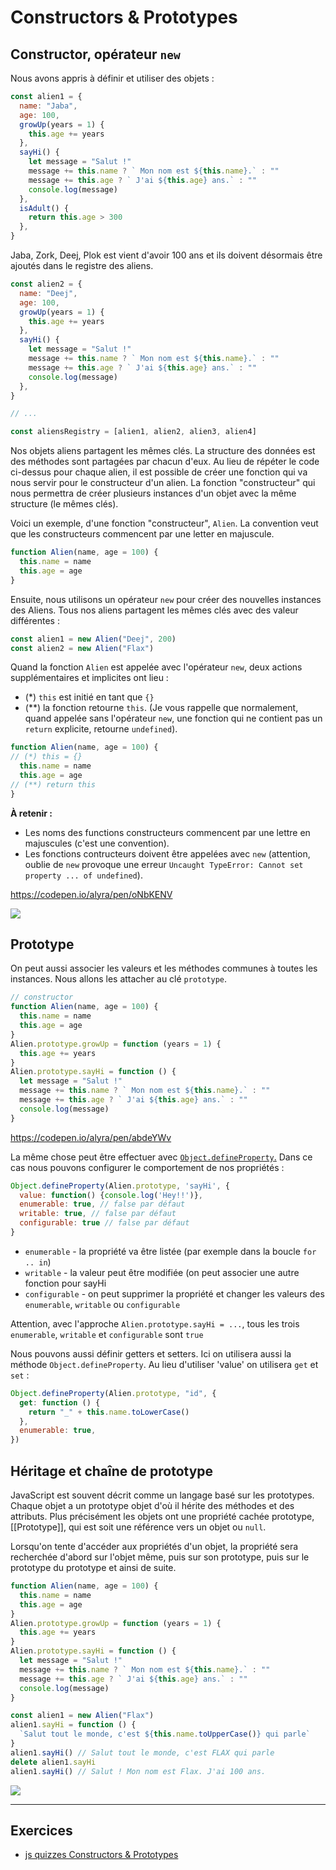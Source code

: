 # Constructors & Prototypes

## Constructor, opérateur `new`

Nous avons appris à définir et utiliser des objets :

```javascript
const alien1 = {
  name: "Jaba",
  age: 100,
  growUp(years = 1) {
    this.age += years
  },
  sayHi() {
    let message = "Salut !"
    message += this.name ? ` Mon nom est ${this.name}.` : ""
    message += this.age ? ` J'ai ${this.age} ans.` : ""
    console.log(message)
  },
  isAdult() {
    return this.age > 300
  },
}
```

Jaba, Zork, Deej, Plok est vient d'avoir 100 ans et ils doivent désormais être ajoutés dans le registre des aliens.

```javascript
const alien2 = {
  name: "Deej",
  age: 100,
  growUp(years = 1) {
    this.age += years
  },
  sayHi() {
    let message = "Salut !"
    message += this.name ? ` Mon nom est ${this.name}.` : ""
    message += this.age ? ` J'ai ${this.age} ans.` : ""
    console.log(message)
  },
}

// ...

const aliensRegistry = [alien1, alien2, alien3, alien4]
```

Nos objets aliens partagent les mêmes clés. La structure des données est des méthodes sont partagées par chacun d'eux. Au lieu de répéter le code ci-dessus pour chaque alien, il est possible de créer une fonction qui va nous servir pour le constructeur d'un alien.
La fonction "constructeur" qui nous permettra de créer plusieurs instances d'un objet avec la même structure (le mêmes clés). 

Voici un exemple, d'une fonction "constructeur", `Alien`. La convention veut que les constructeurs commencent par une letter en majuscule.

```javascript
function Alien(name, age = 100) {
  this.name = name
  this.age = age
}
```

Ensuite, nous utilisons un opérateur `new` pour créer des nouvelles instances des Aliens. Tous nos aliens partagent les mêmes clés avec des valeur différentes :

```javascript
const alien1 = new Alien("Deej", 200)
const alien2 = new Alien("Flax")
```

Quand la fonction `Alien` est appelée avec l'opérateur `new`, deux actions supplémentaires et implicites ont lieu :

- (\*) `this` est initié en tant que `{}`
- (\*\*) la fonction retourne `this`. (Je vous rappelle que normalement, quand appelée sans l'opérateur `new`, une fonction qui ne contient pas un `return` explicite, retourne `undefined`).

```javascript
function Alien(name, age = 100) {
// (*) this = {}
  this.name = name
  this.age = age
// (**) return this
}
```

**À retenir :**

- Les noms des functions constructeurs commencent par une lettre en majuscules (c'est une convention).
- Les fonctions contructeurs doivent être appelées avec `new` (attention, oublie de `new` provoque une erreur `Uncaught TypeError: Cannot set property ... of undefined`).

https://codepen.io/alyra/pen/oNbKENV


![](https://assets.codepen.io/4515922/proto.png)

## Prototype

On peut aussi associer les valeurs et les méthodes communes à toutes les instances. Nous allons les attacher au clé `prototype`.

```javascript
// constructor
function Alien(name, age = 100) {
  this.name = name
  this.age = age
}
Alien.prototype.growUp = function (years = 1) {
  this.age += years
}
Alien.prototype.sayHi = function () {
  let message = "Salut !"
  message += this.name ? ` Mon nom est ${this.name}.` : ""
  message += this.age ? ` J'ai ${this.age} ans.` : ""
  console.log(message)
}
```

https://codepen.io/alyra/pen/abdeYWv

La même chose peut être effectuer avec [`Object.defineProperty`.](https://developer.mozilla.org/fr/docs/Web/JavaScript/Reference/Objets_globaux/Object/defineProperty) Dans ce cas nous pouvons configurer le comportement de nos propriétés : 

```javascript
Object.defineProperty(Alien.prototype, 'sayHi', {
  value: function() {console.log('Hey!!')},
  enumerable: true, // false par défaut
  writable: true, // false par défaut
  configurable: true // false par défaut
}
```

- `enumerable` - la propriété va être listée (par exemple dans la boucle `for .. in`)
- `writable` - la valeur peut être modifiée (on peut associer une autre fonction pour sayHi
- `configurable` - on peut supprimer la propriété et changer les valeurs des `enumerable`, `writable` ou `configurable`

Attention, avec l'approche `Alien.prototype.sayHi = ...`, tous les trois `enumerable`, `writable` et `configurable` sont `true`

Nous pouvons aussi définir getters et setters. Ici on utilisera aussi la méthode `Object.defineProperty`. Au lieu d'utiliser 'value' on utilisera `get` et `set` :

```javascript
Object.defineProperty(Alien.prototype, "id", {
  get: function () {
    return "_" + this.name.toLowerCase()
  },
  enumerable: true,
})
```

## Héritage et chaîne de prototype


JavaScript est souvent décrit comme un langage basé sur les prototypes. Chaque objet a un prototype objet d'où il hérite des méthodes et des attributs. Plus précisément les objets ont une propriété cachée prototype, [[Prototype]],  qui est soit une référence vers un objet ou `null`.

Lorsqu'on tente d'accéder aux propriétés d'un objet, la propriété sera recherchée d'abord sur l'objet même, puis sur son prototype, puis sur le prototype du prototype et ainsi de suite.

```javascript
function Alien(name, age = 100) {
  this.name = name
  this.age = age
}
Alien.prototype.growUp = function (years = 1) {
  this.age += years
}
Alien.prototype.sayHi = function () {
  let message = "Salut !"
  message += this.name ? ` Mon nom est ${this.name}.` : ""
  message += this.age ? ` J'ai ${this.age} ans.` : ""
  console.log(message)
}

const alien1 = new Alien("Flax")
alien1.sayHi = function () {
  `Salut tout le monde, c'est ${this.name.toUpperCase()} qui parle`
}
alien1.sayHi() // Salut tout le monde, c'est FLAX qui parle
delete alien1.sayHi
alien1.sayHi() // Salut ! Mon nom est Flax. J'ai 100 ans.
```

![](https://assets.codepen.io/4515922/heritage.png)

---

## Exercices

- [js quizzes Constructors & Prototypes](https://javascript-quizzes.netlify.app/object-constructor)
